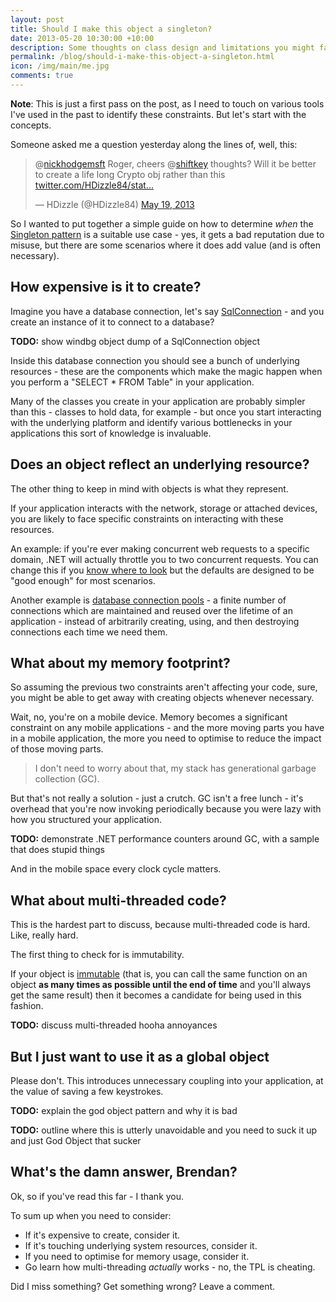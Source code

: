 ```yaml
---
layout: post
title: Should I make this object a singleton? 
date: 2013-05-20 10:30:00 +10:00
description: Some thoughts on class design and limitations you might face
permalink: /blog/should-i-make-this-object-a-singleton.html
icon: /img/main/me.jpg
comments: true
---
```


**Note**: This is just a first pass on the post, as I need to touch on various tools I've used in the past to identify these constraints. But let's start with the concepts.

Someone asked me a question yesterday along the lines of, well, this:

<blockquote class="twitter-tweet" data-conversation="none"><p>@<a href="https://twitter.com/nickhodgemsft">nickhodgemsft</a> Roger, cheers @<a href="https://twitter.com/shiftkey">shiftkey</a> thoughts? Will it be better to create a life long Crypto obj rather than this <a href="http://t.co/bn3hRIiGdt" title="http://twitter.com/HDizzle84/status/336104817707589633/photo/1">twitter.com/HDizzle84/stat…</a></p>&mdash; HDizzle (@HDizzle84) <a href="https://twitter.com/HDizzle84/status/336104817707589633">May 19, 2013</a></blockquote>
<script async src="//platform.twitter.com/widgets.js" charset="utf-8"></script>

So I wanted to put together a simple guide on how to determine *when* the [Singleton pattern](http://en.wikipedia.org/wiki/Singleton_pattern) is a suitable use case - yes, it gets a bad reputation due to misuse, but there are some scenarios where it does add value (and is often necessary).

## How expensive is it to create?

Imagine you have a database connection, let's say [SqlConnection](http://msdn.microsoft.com/en-us/library/system.data.sqlclient.sqlconnection.aspx) - and you create an instance of it to connect to a database?

**TODO:** show windbg object dump of a SqlConnection object

Inside this database connection you should see a bunch of underlying resources - these are the components which make the magic happen when you perform a "SELECT * FROM Table" in your application.

Many of the classes you create in your application are probably simpler than this - classes to hold data, for example - but once you start interacting with the underlying platform and identify various bottlenecks in your applications this sort of knowledge is invaluable.

## Does an object reflect an underlying resource?

The other thing to keep in mind with objects is what they represent. 

If your application interacts with the network, storage or attached devices, you are likely to face specific constraints on interacting with these resources. 

An example: if you're ever making concurrent web requests to a specific domain, .NET will actually throttle you to two concurrent requests. You can change this if you [know where to look](http://msdn.microsoft.com/en-us/library/fb6y0fyc.aspx) but the defaults are designed to be "good enough" for most scenarios.

Another example is [database connection pools](http://msdn.microsoft.com/en-us/library/8xx3tyca.aspx) - a finite number of connections which are maintained and reused over the lifetime of an application - instead of arbitrarily creating, using, and then destroying connections each time we need them. 

## What about my memory footprint?

So assuming the previous two constraints aren't affecting your code, sure, you might be able to get away with creating objects whenever necessary.

Wait, no, you're on a mobile device. Memory becomes a significant constraint on any mobile applications - and the more moving parts you have in a mobile application, the more you need to optimise to reduce the impact of those moving parts.

> I don't need to worry about that, my stack has generational garbage collection (GC).

But that's not really a solution - just a crutch. GC isn't a free lunch - it's overhead that you're now invoking periodically because you were lazy with how you structured your application. 

**TODO:** demonstrate .NET performance counters around GC, with a sample that does stupid things

And in the mobile space every clock cycle matters.

## What about multi-threaded code?

This is the hardest part to discuss, because multi-threaded code is hard. Like, really hard.

The first thing to check for is immutability.

If your object is [immutable](http://en.wikipedia.org/wiki/Immutable_object) (that is, you can call the same function on an object **as many times as possible until the end of time** and you'll always get the same result) then it becomes a candidate for being used in this fashion.

**TODO:** discuss multi-threaded hooha annoyances

## But I just want to use it as a global object

Please don't. This introduces unnecessary coupling into your application, at the value of saving a few keystrokes.

**TODO:** explain the god object pattern and why it is bad

**TODO:** outline where this is utterly unavoidable and you need to suck it up and just God Object that sucker

## What's the damn answer, Brendan?

Ok, so if you've read this far - I thank you.

To sum up when you need to consider:

 - If it's expensive to create, consider it.
 - If it's touching underlying system resources, consider it.
 - If you need to optimise for memory usage, consider it.
 - Go learn how multi-threading *actually* works - no, the TPL is cheating.

Did I miss something? Get something wrong? Leave a comment.
